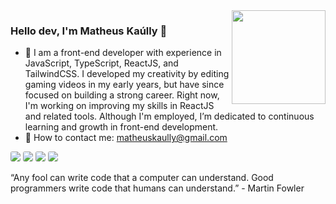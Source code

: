<img align="right" src="https://cdn.discordapp.com/attachments/1020400583707983952/1285664988538601532/IMG_20240917_151312_122.png?ex=66eb1853&is=66e9c6d3&hm=4f7d4ccd29ff2d948d191abb5044b8112f244b3dfa397e1fa8a444f1bebd5b3c&" width="150"/>

### Hello dev, I'm Matheus Kaúlly 👋

- 🚀 I am a front-end developer with experience in JavaScript, TypeScript, ReactJS, and TailwindCSS. I developed my creativity by editing gaming videos in my early years, but have since focused on building a strong career. Right now, I'm working on improving my skills in ReactJS and related tools. Although I'm employed, I’m dedicated to continuous learning and growth in front-end development.
- 📩 How to contact me: matheuskaully@gmail.com

<div>
  <a href="https://www.youtube.com/kaullygamer" target="_blank"><img src="https://img.shields.io/badge/YouTube-c792ea?style=for-the-badge&logo=youtube&logoColor=#10b981" style="border-radius: 3px;" target="_blank"></a>
  <a href="https://instagram.com/matheuskaully" target="_blank"><img src="https://img.shields.io/badge/-Instagram-c792ea?style=for-the-badge&logo=instagram&logoColor=#10b981" style="border-radius: 3px;" target="_blank"></a>
  <a href = "mailto:matheuskaully@gmail.com"><img src="https://img.shields.io/badge/-Gmail-c792ea?style=for-the-badge&logo=gmail&logoColor=#10b981" style="border-radius: 3px;" target="_blank"></a>
  <a href="https://www.linkedin.com/in/matheuskaully" target="_blank"><img src="https://img.shields.io/badge/-LinkedIn-c792ea?style=for-the-badge&logo=linkedin&logoColor=#10b981"  style="border-radius: 3px;" target="_blank"></a> 
</div>

<p style="font-style: bold";>“Any fool can write code that a computer can understand. Good programmers write code that humans can understand.” - Martin Fowler</p>
